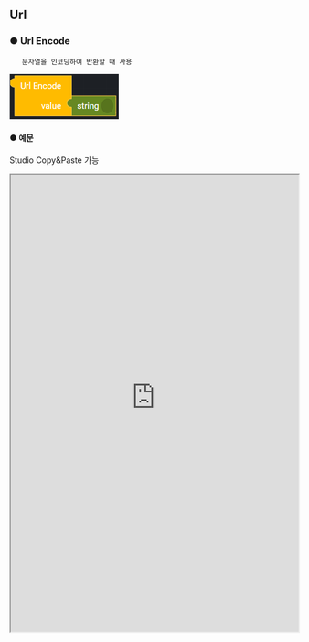 ## Url

### ● Url Encode

       문자열을 인코딩하여 반환할 때 사용

![](../../img/assets/image%20%28175%29.png)

#### ● 예문
<p class='comment'>Studio Copy&Paste 가능</p>
<iframe
    src="https://d1sxhpvag16wqc.cloudfront.net/v3.1.0/url/url_encode"
    width="100%"
    height="800px"
    allow=""
    sandbox="allow-scripts allow-same-origin" />
<div class="display-pdf">
    <p><img src="../../img/assets/image%20%28460%29.png" alt="" /></p>
    <p><img src="../../img/assets/image%20%28433%29.png" alt="" /></p>
</div>

#### ● 결과

```text
{
  "result": {
    "urlEncode": "https%3A%2F%2Fsearch.naver.com%2Fsearch.naver%3Fwhere%3Dnews%26sm%3Dtab_jum%26query%3D%25EC%2597%2594%25ED%2584%25B0%25ED%2594%258C"
  }
}
```

### ● Url Decode

        인코딩 된 문자열을 원래 문자열로 원복할 때 사용

![](../../img/assets/image%20%28117%29.png)

#### ● 예문
<p class='comment'>Studio Copy&Paste 가능</p>
<iframe
    src="https://d1sxhpvag16wqc.cloudfront.net/v3.1.0/url/url_decode"
    width="100%"
    height="800px"
    allow=""
    sandbox="allow-scripts allow-same-origin" />
<div class="display-pdf">
    <p><img src="../../img/assets/image%20%28414%29.png" alt="" /></p>
    <p><img src="../../img/assets/image%20%28413%29.png" alt="" /></p>
</div>

#### ● 결과

```text
{
  "result": {
    "urlEncode": "https%3A%2F%2Fsearch.naver.com%2Fsearch.naver%3Fwhere%3Dnews%26sm%3Dtab_jum%26query%3D%25EC%2597%2594%25ED%2584%25B0%25ED%2594%258C",
    "urlDecode": "https://search.naver.com/search.naver?where=news&sm=tab_jum&query=%EC%97%94%ED%84%B0%ED%94%8C"
  }
}
```
